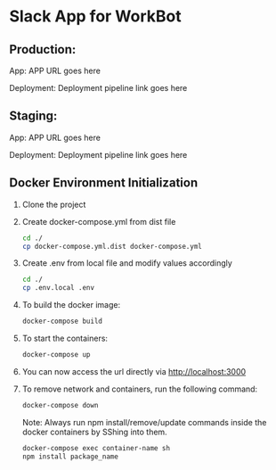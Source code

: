 # Slack App for WorkBot

## Production:

App: APP URL goes here

Deployment: Deployment pipeline link goes here

## Staging:

App: APP URL goes here

Deployment: Deployment pipeline link goes here

## Docker Environment Initialization

1. Clone the project

2. Create docker-compose.yml from dist file

   ```bash
   cd ./
   cp docker-compose.yml.dist docker-compose.yml
   ```

3. Create .env from local file and modify values accordingly

   ```bash
   cd ./
   cp .env.local .env
   ```

4. To build the docker image:

   ```bash
   docker-compose build
   ```

5. To start the containers:

   ```bash
   docker-compose up
   ```

6. You can now access the url directly via <http://localhost:3000>

7. To remove network and containers, run the following command:

   ```bash
   docker-compose down
   ```

   Note: Always run npm install/remove/update commands inside the docker containers by SShing into them.

   ```bash
   docker-compose exec container-name sh
   npm install package_name
   ```
